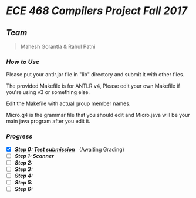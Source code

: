 # ***ECE 468 Compilers Project Fall 2017***

## ***Team***
> Mahesh Gorantla & Rahul Patni

### ***How to Use***
Please put your antlr.jar file in "lib" directory
and submit it with other files.

The provided Makefile is for ANTLR v4,
Please edit your own Makefile if you're using v3 or something else.

Edit the Makefile with actual group member names.

Micro.g4 is the grammar file that you should edit and Micro.java will be your main java program after you edit it.

### ***Progress***
- [x] [***Step 0: Test submission***](https://github.com/ECE468/468project-just-in-time-droids/tree/step0-submission)&nbsp;&nbsp;&nbsp;(Awaiting Grading)
- [ ] ***Step 1: Scanner***
- [ ] ***Step 2:***
- [ ] ***Step 3:***
- [ ] ***Step 4:***
- [ ] ***Step 5:***
- [ ] ***Step 6:***

